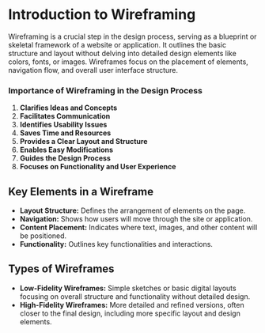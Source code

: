 # Introduction to Wireframing

Wireframing is a crucial step in the design process, serving as a blueprint or skeletal framework of a website or application. It outlines the basic structure and layout without delving into detailed design elements like colors, fonts, or images. Wireframes focus on the placement of elements, navigation flow, and overall user interface structure.

### Importance of Wireframing in the Design Process
1.  **Clarifies Ideas and Concepts**
2.  **Facilitates Communication**
3.  **Identifies Usability Issues**
4.  **Saves Time and Resources**
5.  **Provides a Clear Layout and Structure**
6.  **Enables Easy Modifications**
7.  **Guides the Design Process**
8.  **Focuses on Functionality and User Experience**

## Key Elements in a Wireframe

-   **Layout Structure:** Defines the arrangement of elements on the page.
-   **Navigation:** Shows how users will move through the site or application.
-   **Content Placement:** Indicates where text, images, and other content will be positioned.
-   **Functionality:** Outlines key functionalities and interactions.

## Types of Wireframes

-   **Low-Fidelity Wireframes:** Simple sketches or basic digital layouts focusing on overall structure and functionality without detailed design.
-   **High-Fidelity Wireframes:** More detailed and refined versions, often closer to the final design, including more specific layout and design elements.

